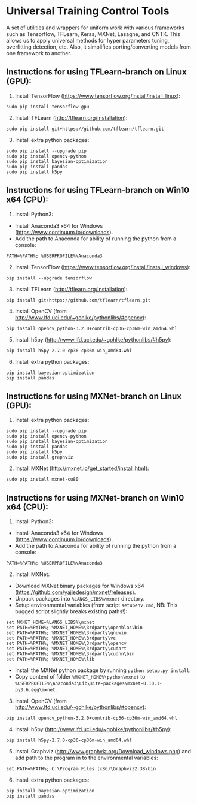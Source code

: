 # Universal Training Control Tools 

A set of utilities and wrappers for uniform work with various frameworks such as Tensorflow, TFLearn, Keras, MXNet, Lasagne, and CNTK. This allows us to apply universal methods for hyper parameters tuning, overfitting detection, etc. Also, it simplifies porting/converting models from one framework to another.

## Instructions for using TFLearn-branch on Linux (GPU):
1. Install TensorFlow (https://www.tensorflow.org/install/install_linux):
```
sudo pip install tensorflow-gpu
```
2. Install TFLearn (http://tflearn.org/installation):
```
sudo pip install git+https://github.com/tflearn/tflearn.git
```
3. Install extra python packages:
```
sudo pip install --upgrade pip
sudo pip install opencv-python
sudo pip install bayesian-optimization
sudo pip install pandas
sudo pip install h5py
```
## Instructions for using TFLearn-branch on Win10 x64 (CPU):
1. Install Python3:
- Install Anaconda3 x64 for Windows (https://www.continuum.io/downloads).
- Add the path to Anaconda for ability of running the python from a console:
```
PATH=%PATH%; %USERPROFILE%\Anaconda3
```
2. Install TensorFlow (https://www.tensorflow.org/install/install_windows):
```
pip install --upgrade tensorflow
```
3. Install TFLearn (http://tflearn.org/installation):
```
pip install git+https://github.com/tflearn/tflearn.git
```
4. Install OpenCV (from http://www.lfd.uci.edu/~gohlke/pythonlibs/#opencv):
```
pip install opencv_python-3.2.0+contrib-cp36-cp36m-win_amd64.whl
```
5. Install h5py (http://www.lfd.uci.edu/~gohlke/pythonlibs/#h5py):
```
pip install h5py-2.7.0-cp36-cp36m-win_amd64.whl
```
6. Install extra python packages:
```
pip install bayesian-optimization
pip install pandas
```

## Instructions for using MXNet-branch on Linux (GPU):
1. Install extra python packages:
```
sudo pip install --upgrade pip
sudo pip install opencv-python
sudo pip install bayesian-optimization
sudo pip install pandas
sudo pip install h5py
sudo pip install graphviz
```
2. Install MXNet (http://mxnet.io/get_started/install.html):
```
sudo pip install mxnet-cu80
```

## Instructions for using MXNet-branch on Win10 x64 (CPU):
1. Install Python3:
- Install Anaconda3 x64 for Windows (https://www.continuum.io/downloads).
- Add the path to Anaconda for ability of running the python from a console:
```
PATH=%PATH%; %USERPROFILE%\Anaconda3
```
2. Install MXNet:
- Download MXNet binary packages for Windows x64 (https://github.com/yajiedesign/mxnet/releases).
- Unpack packages into `%LANGS_LIBS%/mxnet` directory.
- Setup environmental variables (from script `setupenv.cmd`, NB: This bugged script slightly breaks existing paths!):
```
set MXNET_HOME=%LANGS_LIBS%\mxnet
set PATH=%PATH%; %MXNET_HOME%\3rdparty\openblas\bin
set PATH=%PATH%; %MXNET_HOME%\3rdparty\gnuwin
set PATH=%PATH%; %MXNET_HOME%\3rdparty\vc
set PATH=%PATH%; %MXNET_HOME%\3rdparty\opencv
set PATH=%PATH%; %MXNET_HOME%\3rdparty\cudart
set PATH=%PATH%; %MXNET_HOME%\3rdparty\cudnn\bin
set PATH=%PATH%; %MXNET_HOME%\lib
```
- Install the MXNet python package by running `python setup.py install`.
- Copy content of folder `%MXNET_HOME%\python\mxnet` to `%USERPROFILE%\Anaconda3\Lib\site-packages\mxnet-0.10.1-py3.6.egg\mxnet`.
3. Install OpenCV (from http://www.lfd.uci.edu/~gohlke/pythonlibs/#opencv):
```
pip install opencv_python-3.2.0+contrib-cp36-cp36m-win_amd64.whl
```
4. Install h5py (http://www.lfd.uci.edu/~gohlke/pythonlibs/#h5py):
```
pip install h5py-2.7.0-cp36-cp36m-win_amd64.whl
```
5. Install Graphviz (http://www.graphviz.org/Download_windows.php) and add path to the program in to the environmental variables:
```
set PATH=%PATH%; C:\Program Files (x86)\Graphviz2.38\bin
```
6. Install extra python packages:
```
pip install bayesian-optimization
pip install pandas
```
